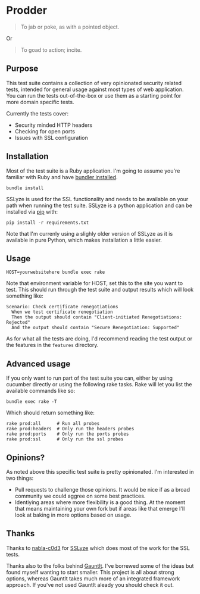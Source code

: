 # Prodder

> To jab or poke, as with a pointed object.

Or

> To goad to action; incite.


## Purpose

This test suite contains a collection of very opinionated security
related tests, intended for general usage against most types of
web application. You can run the tests out-of-the-box or use them as
a starting point for more domain specific tests.

Currently the tests cover:

* Security minded HTTP headers
* Checking for open ports
* Issues with SSL configuration


## Installation

Most of the test suite is a Ruby application. I'm going to assume you're
familiar with Ruby and have [bundler installed](http://bundler.io/).

    bundle install

SSLyze is used for the SSL functionality and needs to be available on
your path when running the test suite. SSLyze is a python application
and can be installed via [pip](http://www.pip-installer.org/) with:

    pip install -r requirements.txt

Note that I'm currenly using a slighly older version of SSLyze as it is
available in pure Python, which makes installation a little easier. 


## Usage

    HOST=yourwebsitehere bundle exec rake

Note that environment variable for HOST, set this to the site you want
to test. This should run through the test suite and output results which
will look something like:

    Scenario: Check certificate renegotiations
      When we test certificate renegotiation
      Then the output should contain "Client-initiated Renegotiations: Rejected"
      And the output should contain "Secure Renegotiation: Supported"

As for what all the tests are doing, I'd recommend reading the test
output or the features in the `features` directory.


## Advanced usage

If you only want to run part of the test suite you can, either by using
cucumber directly or using the following rake tasks. Rake will let you list
the available commands like so:

    bundle exec rake -T

Which should return something like:    

    rake prod:all      # Run all probes
    rake prod:headers  # Only run the headers probes
    rake prod:ports    # Only run the ports probes
    rake prod:ssl      # Only run the ssl probes


## Opinions?

As noted above this specific test suite is pretty opinionated. I'm
interested in two things:

* Pull requests to challenge those opinions. It would be nice if as a
  broad community we could aggree on some best practices.
* Identiying areas where more flexibility is a good thing. At the moment
  that means maintaining your own fork but if areas like that emerge
  I'll look at baking in more options based on usage.


## Thanks

Thanks to [nabla-c0d3](https://github.com/nabla-c0d3) for
[SSLyze](https://github.com/iSECPartners/sslyze) which does most of the
work for the SSL tests.

Thanks also to the folks behind [Gauntlt](http://gauntlt.org/). I've
borrewed some of the ideas but found myself wanting to start smaller.
This project is all about strong options, whereas Gauntlt takes much
more of an integrated framework approach. If you've not used Gauntlt
aleady you should check it out.
